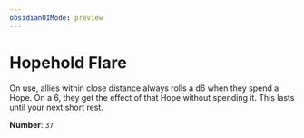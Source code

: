 ```yaml
---
obsidianUIMode: preview
---
```

# Hopehold Flare

On use, allies within close distance always rolls a d6 when they spend a Hope. On a 6, they get the effect of that Hope without spending it. This lasts until your next short rest.

**Number**: `37`